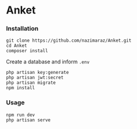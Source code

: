# Anket

### Installation

```
git clone https://github.com/nazimaraz/Anket.git
cd Anket
composer install
```
Create a database and inform ```.env```
```
php artisan key:generate
php artisan jwt:secret
php artisan migrate
npm install
```

### Usage

```
npm run dev
php artisan serve
```
